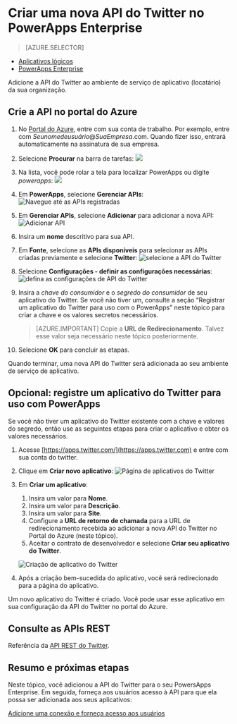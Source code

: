 <properties
	pageTitle="Adicione a API do Twitter ao PowerApps Enterprise | Microsoft Azure"
	description="Crie ou configure uma nova API do Twitter no ambiente de serviço de aplicativo da sua organização"
	services=""
    suite="powerapps"
	documentationCenter="" 
	authors="rajeshramabathiran"
	manager="dwrede"
	editor=""/>

<tags
   ms.service="powerapps"
   ms.devlang="na"
   ms.topic="article"
   ms.tgt_pltfrm="na"
   ms.workload="na" 
   ms.date="03/29/2016"
   ms.author="litran"/>

# Criar uma nova API do Twitter no PowerApps Enterprise

> [AZURE.SELECTOR]
- [Aplicativos lógicos](../articles/connectors/connectors-create-api-twitter.md)
- [PowerApps Enterprise](../articles/power-apps/powerapps-create-api-twitter.md)

Adicione a API do Twitter ao ambiente de serviço de aplicativo (locatário) da sua organização.

## Crie a API no portal do Azure

1. No [Portal do Azure](https://portal.azure.com/), entre com sua conta de trabalho. Por exemplo, entre com *Seunomedeusuário*@*SuaEmpresa*.com. Quando fizer isso, entrará automaticamente na assinatura de sua empresa. 

2. Selecione **Procurar** na barra de tarefas: ![][14]

3. Na lista, você pode rolar a tela para localizar PowerApps ou digite *powerapps*: ![][15]

4. Em **PowerApps**, selecione **Gerenciar APIs**: ![Navegue até as APIs registradas][1]

5. Em **Gerenciar APIs**, selecione **Adicionar** para adicionar a nova API: ![Adicionar API][2]

6. Insira um **nome** descritivo para sua API.
	
7. Em **Fonte**, selecione as **APIs disponíveis** para selecionar as APIs criadas previamente e selecione **Twitter**: ![selecione a API do Twitter][3]

8. Selecione **Configurações - definir as configurações necessárias**: ![defina as configurações de API do Twitter][4]

9. Insira a *chave do consumidor* e o *segredo do consumidor* de seu aplicativo do Twitter. Se você não tiver um, consulte a seção “Registrar um aplicativo do Twitter para uso com o PowerApps” neste tópico para criar a chave e os valores secretos necessários.

	> [AZURE.IMPORTANT] Copie a **URL de Redirecionamento**. Talvez esse valor seja necessário neste tópico posteriormente.

10. Selecione **OK** para concluir as etapas.

Quando terminar, uma nova API do Twitter será adicionada ao seu ambiente de serviço de aplicativo.


## Opcional: registre um aplicativo do Twitter para uso com PowerApps

Se você não tiver um aplicativo do Twitter existente com a chave e valores do segredo, então use as seguintes etapas para criar o aplicativo e obter os valores necessários.

1. Acesse [https://apps.twitter.com/](https://apps.twitter.com) e entre com sua conta do twitter.

2. Clique em **Criar novo aplicativo**: ![Página de aplicativos do Twitter][6]

3. Em **Criar um aplicativo**:
   
	1. Insira um valor para **Nome**.  
	2. Insira um valor para **Descrição**.  
	3. Insira um valor para **Site**.  
	4. Configure a **URL de retorno de chamada** para a URL de redirecionamento recebida ao adicionar a nova API do Twitter no Portal do Azure (neste tópico).  
	5. Aceitar o contrato de desenvolvedor e selecione **Criar seu aplicativo do Twitter**.  

	![Criação de aplicativo do Twitter][7]

4. Após a criação bem-sucedida do aplicativo, você será redirecionado para a página do aplicativo.

Um novo aplicativo do Twitter é criado. Você pode usar esse aplicativo em sua configuração da API do Twitter no portal do Azure.

## Consulte as APIs REST

Referência da [API REST do Twitter](../connectors/connectors-create-api-twitter.md).


## Resumo e próximas etapas
Neste tópico, você adicionou a API do Twitter para o seu PowersApps Enterprise. Em seguida, forneça aos usuários acesso à API para que ela possa ser adicionada aos seus aplicativos:

[Adicione uma conexão e forneça acesso aos usuários](powerapps-manage-api-connection-user-access.md)


<!--References-->

[1]: ./media/powerapps-create-api-twitter/browse-to-registered-apis.PNG
[2]: ./media/powerapps-create-api-twitter/add-api.PNG
[3]: ./media/powerapps-create-api-twitter/select-twitter-api.PNG
[4]: ./media/powerapps-create-api-twitter/configure-twitter-api.PNG
[6]: ./media/powerapps-create-api-twitter/twitter-apps-page.PNG
[7]: ./media/powerapps-create-api-twitter/twitter-app-create.PNG
[14]: ./media/powerapps-create-api-sqlserver/browseall.png
[15]: ./media/powerapps-create-api-sqlserver/allresources.png

<!------------HONumber=AcomDC_0330_2016-->